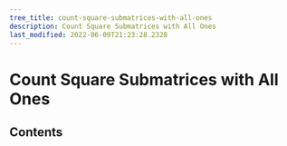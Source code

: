 ```yaml
---
tree_title: count-square-submatrices-with-all-ones
description: Count Square Submatrices with All Ones
last_modified: 2022-06-09T21:23:28.2328
---
```


# Count Square Submatrices with All Ones

## Contents
